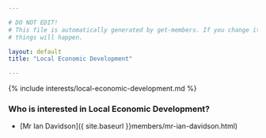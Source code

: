 ```yaml
---

# DO NOT EDIT!
# This file is automatically generated by get-members. If you change it, bad
# things will happen.

layout: default
title: "Local Economic Development"

---
```


{% include interests/local-economic-development.md %}

### Who is interested in Local Economic Development?


* [Mr Ian Davidson]({ site.baseurl }}members/mr-ian-davidson.html)
